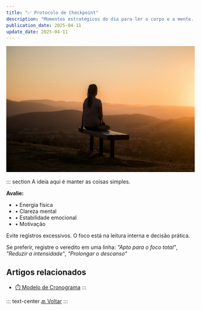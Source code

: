 ```yaml
---
title: "✅ Protocolo de Checkpoint"
description: "Momentos estratégicos do dia para ler o corpo e a mente. São oportunidades de ajuste fino, alinhamento e consciência."
publication_date: 2025-04-11
update_date: 2025-04-11
---
```


![[Fonte: Sage Friedman / Unsplash]](/assets/images/sage-friedman-HS5CLnQbCOc-unsplash.jpg "Imagem de capa")

::: section
A ideia aqui é manter as coisas simples.

**Avalie:**

- • Energia física
- • Clareza mental
- • Estabilidade emocional
- • Motivação

Evite registros excessivos. O foco está na leitura interna e decisão prática.

Se preferir, registre o veredito em uma linha: _"Apto para o foco total"_, _"Reduzir a intensidade"_, _"Prolongar o descanso"_

## Artigos relacionados
- [⏱️ Modelo de Cronograma](/schedule-template/)
:::

::: text-center
[🔙 Voltar](/)
:::
